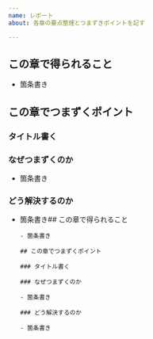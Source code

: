 ```yaml
---
name: レポート
about: 各章の要点整理とつまずきポイントを記す

---
```


## この章で得られること

- 箇条書き

## この章でつまずくポイント

### タイトル書く

### なぜつまずくのか

- 箇条書き

### どう解決するのか

- 箇条書き## この章で得られること
      
      - 箇条書き
      
      ## この章でつまずくポイント
      
      ### タイトル書く
      
      ### なぜつまずくのか
      
      - 箇条書き
      
      ### どう解決するのか
      
      - 箇条書き
